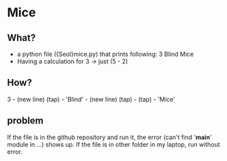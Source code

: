 # Mice

## What?
- a python file ({Seol}mice.py) that prints following:
 3
 	Blind
 		Mice
- Having a calculation for 3 -> just (5 - 2)

## How?
3 - (new line)
(tap) - 'Blind' - (new line)
(tap) - (tap) - 'Mice'

## problem
If the file is in the github repository and run it, the error (can't find '__main__' module in ...) shows up. If the file is in other folder in my laptop, run without error.
